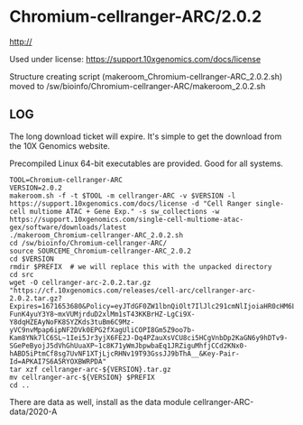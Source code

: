 Chromium-cellranger-ARC/2.0.2
========================

<http://>

Used under license:
https://support.10xgenomics.com/docs/license


Structure creating script (makeroom_Chromium-cellranger-ARC_2.0.2.sh) moved to /sw/bioinfo/Chromium-cellranger-ARC/makeroom_2.0.2.sh

LOG
---

The long download ticket will expire.  It's simple to get the download from the 10X Genomics website.

Precompiled Linux 64-bit executables are provided.  Good for all systems.

    TOOL=Chromium-cellranger-ARC
    VERSION=2.0.2
    makeroom.sh -f -t $TOOL -m cellranger-ARC -v $VERSION -l https://support.10xgenomics.com/docs/license -d "Cell Ranger single-cell multiome ATAC + Gene Exp." -s sw_collections -w https://support.10xgenomics.com/single-cell-multiome-atac-gex/software/downloads/latest
    ./makeroom_Chromium-cellranger-ARC_2.0.2.sh 
    cd /sw/bioinfo/Chromium-cellranger-ARC/
    source SOURCEME_Chromium-cellranger-ARC_2.0.2 
    cd $VERSION
    rmdir $PREFIX  # we will replace this with the unpacked directory
    cd src
    wget -O cellranger-arc-2.0.2.tar.gz "https://cf.10xgenomics.com/releases/cell-arc/cellranger-arc-2.0.2.tar.gz?Expires=1671653680&Policy=eyJTdGF0ZW1lbnQiOlt7IlJlc291cmNlIjoiaHR0cHM6Ly9jZi4xMHhnZW5vbWljcy5jb20vcmVsZWFzZXMvY2VsbC1hcmMvY2VsbHJhbmdlci1hcmMtMi4wLjIudGFyLmd6IiwiQ29uZGl0aW9uIjp7IkRhdGVMZXNzVGhhbiI6eyJBV1M6RXBvY2hUaW1lIjoxNjcxNjUzNjgwfX19XX0_&Signature=O8pYtxTUIDJIUruFqYyN8KsYfyMeYMEHocIFTZ93AUiQw-FunK4yuY3Y8~mxVUMjrduD2xlMm1sT43KKBrHZ-LgCi9X-Y8dqHZEAyNoFK8SYZKds3tuBm6C9Mz-yVC9nvMpap6ipNF2DVk0EPG2fXagUliCOPI8Gm5Z9oo7b-Kam8YNk7lC6SL~1Iei5Jr3yjX6FE2J-Dq4PZauXsVCU8ci5HCgVnbDp2KaGN6y9hDTv9-SGePeByojJ5dVhGhUuaXP~1c8K71yWmJbpwbaEq1JRZiguMhfjCCd2KNx0-hABD5iPtmCf8sg7UvNF1XTjLjcRHNv19T93GssJJ9bThA__&Key-Pair-Id=APKAI7S6A5RYOXBWRPDA"
    tar xzf cellranger-arc-${VERSION}.tar.gz 
    mv cellranger-arc-${VERSION} $PREFIX
    cd ..


There are data as well, install as the data module cellranger-ARC-data/2020-A

